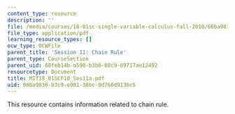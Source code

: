 ```yaml
---
content_type: resource
description: ''
file: /media/courses/18-01sc-single-variable-calculus-fall-2010/66ba9836b3c9e99138bc8d766d913bc5_MIT18_01SCF10_Ses11a.pdf
file_type: application/pdf
learning_resource_types: []
ocw_type: OCWFile
parent_title: 'Session 11: Chain Rule'
parent_type: CourseSection
parent_uid: 68feb14b-a590-b3b0-88c9-89717ae12492
resourcetype: Document
title: MIT18_01SCF10_Ses11a.pdf
uid: 66ba9836-b3c9-e991-38bc-8d766d913bc5
---
```

This resource contains information related to chain rule.